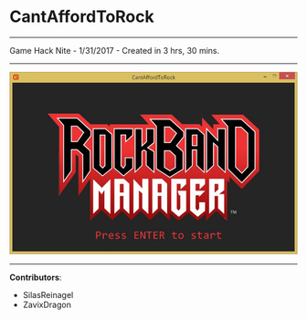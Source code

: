 # CantAffordToRock

----

Game Hack Nite - 1/31/2017 - Created in 3 hrs, 30 mins.

----

![screenshot](https://github.com/EnigmaDragons/CantAffordToRock/blob/master/screenshot.jpg)

----

<strong>Contributors</strong>:
- SilasReinagel
- ZavixDragon

